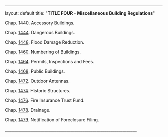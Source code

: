 ---
layout: default 
title: "**TITLE FOUR - Miscellaneous Building Regulations**"

Chap. [1440](57105b00.html). Accessory Buildings.

Chap. [1444](5727b503.html). Dangerous Buildings.

Chap. [1448](57532eef.html). Flood Damage Reduction.

Chap. [1460](58b12b95.html). Numbering of Buildings.

Chap. [1464](58d37b9c.html). Permits, Inspections and Fees.

Chap. [1468](593a58cd.html). Public Buildings.

Chap. [1472](59502d3b.html). Outdoor Antennas.

Chap. [1474](59a0cb0e.html). Historic Structures.

Chap. [1476](59b16a8e.html). Fire Insurance Trust Fund.

Chap. [1478](59d76c5d.html). Drainage.

Chap. [1479](59e51d58.html). Notification of Foreclosure Filing.

\_\_\_\_\_\_\_\_\_\_\_\_\_\_\_\_\_\_\_\_\_\_\_\_\_\_\_\_\_\_\_\_\_\_\_\_\_\_\_\_\_\_\_\_\_\_\_\_\_\_\_\_\_\_\_\_\_\_\_\_\_\_\_\_\_\_
